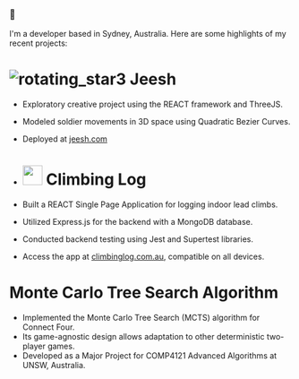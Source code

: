 ### 👋

I'm a developer based in Sydney, Australia. Here are some highlights of my recent projects:

# ![rotating_star3](https://github.com/kellyr27/kellyr27/assets/83458976/28066a82-38e3-4dd1-8b26-857ba0557c4e)  Jeesh
- Exploratory creative project using the REACT framework and ThreeJS.
- Modeled soldier movements in 3D space using Quadratic Bezier Curves.
- Deployed at [jeesh.com](https://jeesh.com)

- # <img src="https://github.com/kellyr27/Indoor-Climbing-Log-2.0/assets/83458976/8661b386-4465-4216-a96d-c2f9c5bccc55" width="35">  Climbing Log
- Built a REACT Single Page Application for logging indoor lead climbs.
- Utilized Express.js for the backend with a MongoDB database.
- Conducted backend testing using Jest and Supertest libraries.
- Access the app at [climbinglog.com.au](https://climbinglog.com.au), compatible on all devices.

# Monte Carlo Tree Search Algorithm
- Implemented the Monte Carlo Tree Search (MCTS) algorithm for Connect Four.
- Its game-agnostic design allows adaptation to other deterministic two-player games.
- Developed as a Major Project for COMP4121 Advanced Algorithms at UNSW, Australia.
